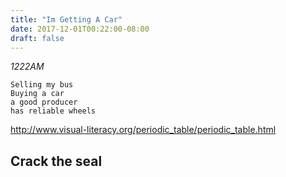 ```yaml
---
title: "Im Getting A Car"
date: 2017-12-01T00:22:00-08:00
draft: false
---
```


*1222AM*

```
Selling my bus
Buying a car
a good producer
has reliable wheels
```
http://www.visual-literacy.org/periodic_table/periodic_table.html



## Crack the seal 
